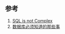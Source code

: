 ## 参考
1. [SQL is not Complex](https://sqlfordevs.com/)
2. [数据库必须知道的那些事](https://architecturenotes.co/things-you-should-know-about-databases)